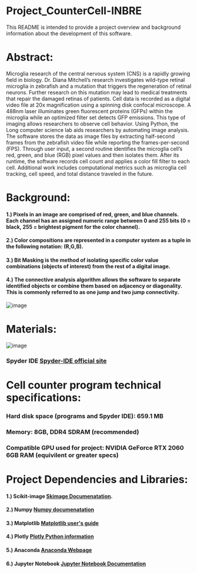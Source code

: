 # Project_CounterCell-INBRE
This README is intended to provide a project overview and background information about the development of this software.


# Abstract:
Microglia research of the central nervous system (CNS) is a rapidly growing field in biology. 
Dr. Diana Mitchell’s research investigates wild-type retinal microglia in zebrafish and a mutation that triggers the regeneration of retinal neurons. 
Further research on this mutation may lead to medical treatments that repair the damaged retinas of patients. 
Cell data is recorded as a digital video file at 20x magnification using a spinning disk confocal microscope. 
A 488nm laser illuminates green fluorescent proteins (GFPs) within the microglia while an optimized filter set detects GFP emissions. 
This type of imaging allows researchers to observe cell behavior. Using Python, the Long computer science lab aids researchers by automating image analysis. 
The software stores the data as image files by extracting half-second frames from the zebrafish video file while reporting the frames-per-second (FPS). 
Through user input, a second routine identifies the microglia cell’s red, green, and blue (RGB) pixel values and then isolates them. 
After its runtime, the software records cell count and applies a color fill filter to each cell. 
Additional work includes computational metrics such as microglia cell tracking, cell speed, and total distance traveled in the future.

# Background:
#### 1.) Pixels in an image are comprised of red, green, and blue channels. Each channel has an assigned numeric range between 0 and 255 bits (0 = black, 255 = brightest pigment for the color channel). 
#### 2.) Color compositions are represented in a computer system as a tuple in the following notation: (R,G,B).
#### 3.) Bit Masking is the method of isolating specific color value combinations (objects of interest) from the rest of a digital image.
#### 4.) The connective analysis algorithm allows the software to separate identified objects or combine them based on adjacency or diagonality. This is commonly referred to as one jump and two jump connectivity.
![image](https://github.com/Dan-Blanchette/INBRE-Internship-2022/blob/main/rdMeImg/tempsnip.png)

# Materials:
![image](https://github.com/Dan-Blanchette/INBRE-Internship-2022/blob/main/rdMeImg/Spyder%60.png)
### Spyder IDE [Spyder-IDE official site](https://www.spyder-ide.org/)

# Cell counter program technical specifications: 
### Hard disk space (programs and Spyder IDE): 659.1 MB  
### Memory: 8GB, DDR4 SDRAM (recommended) 
### Compatible GPU used for project:  NVIDIA GeForce RTX 2060 6GB RAM (equivilent or greater specs)

# Project Dependencies and Libraries:

#### 1.) Scikit-image [Skimage Documenatation](https://scikit-image.org/docs/stable/).
#### 2.) Numpy [Numpy documenatation](https://numpy.org/doc/stable/)
#### 3.) Matplotlib [Matplotlib user's guide](https://matplotlib.org/stable/users/index)
#### 4.) Plotly [Plotly Python information](https://plotly.com/python/)
#### 5.) Anaconda [Anaconda Webpage](https://www.anaconda.com/products/distribution)
#### 6.) Jupyter Notebook [Jupyter Notebook Documentation](https://docs.jupyter.org/en/latest/)

